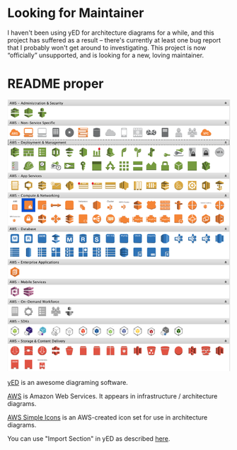 # Looking for Maintainer

I haven't been using yED for architecture diagrams for a while, and this project has suffered as a result – there's currently at least one bug report that I probably won't get around to investigating. This project is now “officially” unsupported, and is looking for a new, loving maintainer.

# README proper

![Screenshot](screenshot.png)

[yED](http://www.yworks.com/en/products/yfiles/yed/) is an awesome diagraming software.

[AWS](https://aws.amazon.com/) is Amazon Web Services. It appears in infrastructure / architecture diagrams.

[AWS Simple Icons](https://aws.amazon.com/architecture/icons/) is an AWS-created icon set for use in architecture diagrams.

You can use "Import Section" in yED as described [here](http://yed.yworks.com/support/manual/palette_manager.html).
